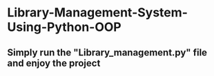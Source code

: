 # Library-Management-System-Using-Python-OOP
## Simply run the "Library_management.py" file and enjoy the project
